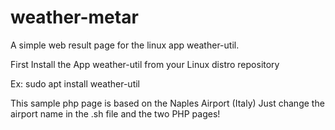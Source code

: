# weather-metar
A simple web result page for the linux app weather-util.

First Install the App weather-util from your Linux distro repository

Ex:
sudo apt install weather-util

This sample php page is based on the Naples Airport (Italy)
Just change the airport name in the .sh file and the two PHP pages! 
